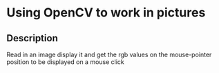 # Using OpenCV to work in pictures
## Description 
Read in an image display it and get the rgb values on the mouse-pointer position to be displayed on a mouse click
